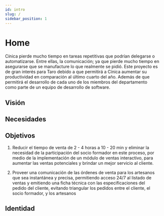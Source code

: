 ```yaml
---
id: intro
slug: /
sidebar_position: 1
---
```


# Home

Cínica pierde mucho tiempo en tareas repetitivas que podrían delegarse o automatizarse. Entre ellas, la comunicación; ya que pierde mucho tiempo en asegurarse que se manufacture
lo que realmente se pidió. Este proyecto es de gran interés para Taro debido a que permitirá a Cínica aumentar su productividad en comparación al último cuarto del año. Además de
que permitirá el desarrollo de cada uno de los miembros del departamento como parte de un equipo de desarrollo de software.

## Visión

## Necesidades

## Objetivos

1. Reducir el tiempo de venta de 2 - 4 horas a 10 - 20 min y eliminar la necesidad de la participación del socio formador en este proceso, por medio de la implementación de un módulo de ventas interactivo, para aumentar las ventas potenciales y brindar un mejor servicio al cliente.

2. Proveer una comunicación de las órdenes de venta para los artesanos que sea instantánea y precisa, permitiendo acceso 24/7 al listado de ventas y emitiendo una ficha técnica con las especificaciones del pedido del cliente, evitando triangular los pedidos entre el cliente, el socio formador, y los artesanos

## Identidad